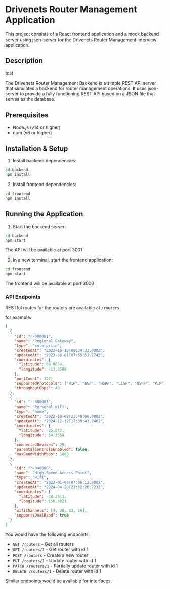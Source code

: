 # Drivenets Router Management Application

This project consists of a React frontend application and a mock backend server using json-server for the Drivenets Router Management interview application.

## Description

test

The Drivenets Router Management Backend is a simple REST API server that simulates a backend for router management operations. It uses json-server to provide a fully functioning REST API based on a JSON file that serves as the database.

## Prerequisites

- Node.js (v14 or higher)
- npm (v6 or higher)

## Installation & Setup

1. Install backend dependencies:

```bash
cd backend
npm install
```

2. Install frontend dependencies:

```bash
cd frontend
npm install
```

## Running the Application

1. Start the backend server:

```bash
cd backend
npm start
```

The API will be available at port 3001

2. In a new terminal, start the frontend application:

```bash
cd frontend
npm start
```

The frontend will be available at port 3000

### API Endpoints

RESTful routes for the routers are available at `/routers`.

for example:

```json
[
  {
    "id": "r-000001",
    "name": "Regional Gateway",
    "type": "enterprise",
    "createdAt": "2022-10-15T09:34:33.000Z",
    "updatedAt": "2023-06-01T07:55:51.774Z",
    "coordinates": {
      "latitude": 80.9654,
      "longitude": -13.3508
    },
    "portCount": 127,
    "supportedProtocols": ["RIP", "BGP", "HSRP", "LISP", "OSPF", "PIM"],
    "throughputGbps": 40
  },
  {
    "id": "r-000003",
    "name": "Personal WiFi",
    "type": "home",
    "createdAt": "2022-10-08T23:48:06.000Z",
    "updatedAt": "2024-12-12T17:39:43.240Z",
    "coordinates": {
      "latitude": -25.842,
      "longitude": 54.3554
    },
    "connectedDevices": 25,
    "parentalControlsEnabled": false,
    "maxBandwidthMbps": 1000
  },
  {
    "id": "r-000006",
    "name": "High-Speed Access Point",
    "type": "wifi",
    "createdAt": "2022-01-08T07:06:11.000Z",
    "updatedAt": "2024-04-28T21:52:28.723Z",
    "coordinates": {
      "latitude": -38.3813,
      "longitude": 156.3821
    },
    "wifiChannels": [4, 20, 33, 16],
    "supportsDualBand": true
  }
]
```

You would have the following endpoints:

- `GET /routers` - Get all routers
- `GET /routers/1` - Get router with id 1
- `POST /routers` - Create a new router
- `PUT /routers/1` - Update router with id 1
- `PATCH /routers/1` - Partially update router with id 1
- `DELETE /routers/1` - Delete router with id 1

Similar endpoints would be available for interfaces.
